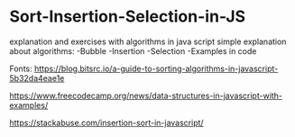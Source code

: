 # Sort-Insertion-Selection-in-JS
explanation and exercises with algorithms in java script
simple explanation about algorithms: 
-Bubble
-Insertion
-Selection
-Examples in code

Fonts:
https://blog.bitsrc.io/a-guide-to-sorting-algorithms-in-javascript-5b32da4eae1e

https://www.freecodecamp.org/news/data-structures-in-javascript-with-examples/

https://stackabuse.com/insertion-sort-in-javascript/
